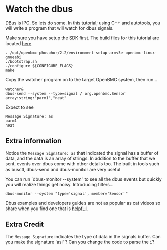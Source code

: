 # Watch the dbus
DBus is IPC.  So lets do some.  In this tutorial; using C++ and autotools, you
will write a program that will watch for dbus signals.

Make sure you have setup the SDK first.  The build files for this tutorial are
located [here](watcher)

```
. /opt/openbmc-phosphor/2.2/environment-setup-armv5e-openbmc-linux-gnueabi
./bootstrap.sh
./configure ${CONFIGURE_FLAGS}
make
```

Copy the watcher program on to the target OpenBMC system, then run...

```
watcher&
dbus-send --system --type=signal / org.openbmc.Sensor array:string:"parm1","neat"
```

Expect to see

```
Message Signature: as
parm1
neat
```


## Extra information
Notice the `Message Signature: as` that indicated the signal has a buffer of data,
and the data is an array of strings.  In addition to the buffer that we sent, 
events over dbus come with other details too.  The built in tools such as 
busctl, dbus-send and dbus-monitor are very useful

You can run `dbus-monitor --system' to see all the dbus events but quickly you
will realize things get noisy.  Introducing filters...

```
dbus-monitor --system "type='signal', member='Sensor'"
```

Dbus examples and developers guides are not as popular as cat videos so share
when you find one that is [helpful](https://dbus.freedesktop.org/doc/dbus-send.1.html).


## Extra Credit
The `Message Signature` indicates the type of data in the signals buffer.  Can
you make the signature 'asi' ?   Can you change the code to parse the `i`?

